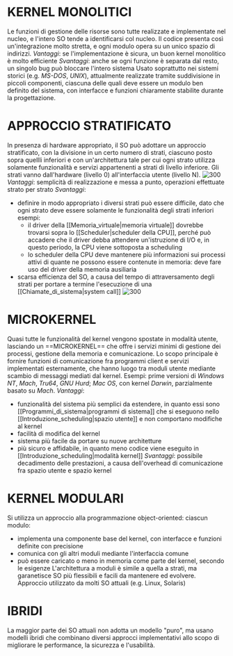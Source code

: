 # KERNEL MONOLITICI
Le funzioni di gestione delle risorse sono tutte realizzate e implementate nel nucleo, e l'intero SO tende a identificarsi col nucleo. Il codice presenta così un'integrazione molto stretta, e ogni modulo opera su un unico spazio di indirizzi.
_Vantaggi_: se l'implementazione è sicura, un buon kernel monolitico è molto efficiente
_Svantaggi_: anche se ogni funzione è separata dal resto, un singolo bug può bloccare l'intero sistema
Usato soprattutto nei sistemi storici (e.g. _MS-DOS_, _UNIX_), attualmente realizzate tramite suddivisione in piccoli componenti, ciascuna delle quali deve essere un modulo ben definito del sistema, con interfacce e funzioni chiaramente stabilite durante la progettazione.

# APPROCCIO STRATIFICATO
In presenza di hardware appropriato, il SO può adottare un approccio stratificato, con la divisione in un certo numero di strati, ciascuno posto sopra quellli inferiori e con un'architettura tale per cui ogni strato utilizza solamente funzionalità e servizi appartenenti a strati di livello inferiore. Gli strati vanno dall'hardware (livello 0) all'interfaccia utente (livello N).
![300](strati.png)
_Vantaggi_: semplicità di realizzazione e messa a punto, operazioni effettuate strato per strato
_Svantaggi_:
- definire in modo appropriato i diversi strati può essere difficile, dato che ogni strato deve essere solamente le funzionalità degli strati inferiori
	esempi:
	- il driver della [[Memoria_virtuale|memoria virtuale]] dovrebbe trovarsi sopra lo [[Scheduler|scheduler della CPU]], perché può accadere che il driver debba attendere un'istruzione di I/O e, in questo periodo, la CPU viene sottoposta a scheduling
	- lo scheduler della CPU deve mantenere più informazioni sui processi attivi di quante ne possono essere contenute in memoria: deve fare uso del driver della memoria ausiliaria
- scarsa efficienza del SO, a causa del tempo di attraversamento degli strati per portare a termine l'esecuzione di una [[Chiamate_di_sistema|system call]]
![300](strati2.png)

# MICROKERNEL
Quasi tutte le funzionalità del kernel vengono spostate in modalità utente, lasciando un ==MICROKERNEL== che offre i servizi minimi di gestione dei processi, gestione della memoria e comunicazione. Lo scopo principale è fornire funzioni di comunicazione fra programmi client e servizi implementati esternamente, che hanno luogo tra moduli utente mediante scambio di messaggi mediati dal kernel.
Esempi: prime versioni di _Windows NT_, _Mach_, _Tru64_, _GNU Hurd_; _Mac OS_, con kernel _Darwin_, parzialmente basato su _Mach_.
_Vantaggi_:
- funzionalità del sistema più semplici da estendere, in quanto essi sono [[Programmi_di_sistema|programmi di sistema]] che si eseguono nello [[Introduzione_scheduling|spazio utente]] e non comportano modifiche al kernel
- facilità di modifica del kernel
- sistema più facile da portare su nuove architetture
- più sicuro e affidabile, in quanto meno codice viene eseguito in [[Introduzione_scheduling|modalità kernel]]
_Svantaggi_: possibile decadimento delle prestazioni, a causa dell'overhead di comunicazione fra spazio utente e spazio kernel

# KERNEL MODULARI
Si utilizza un approccio alla programmazione object-oriented: ciascun modulo:
- implementa una componente base del kernel, con interfacce e funzioni definite con precisione
- comunica con gli altri moduli mediante l'interfaccia comune
- può essere caricato o meno in memoria come parte del kernel, secondo le esigenze
L'architettura a moduli è simile a quella a strati, ma garanetisce SO più flessibili e facili da mantenere ed evolvere.
Approccio utilizzato da molti SO attuali (e.g. Linux, Solaris)

# IBRIDI
La maggior parte dei SO attuali non adotta un modello "puro", ma usano modelli ibridi che combinano diversi approcci implementativi allo scopo di migliorare le performance, la sicurezza e l'usabilità.